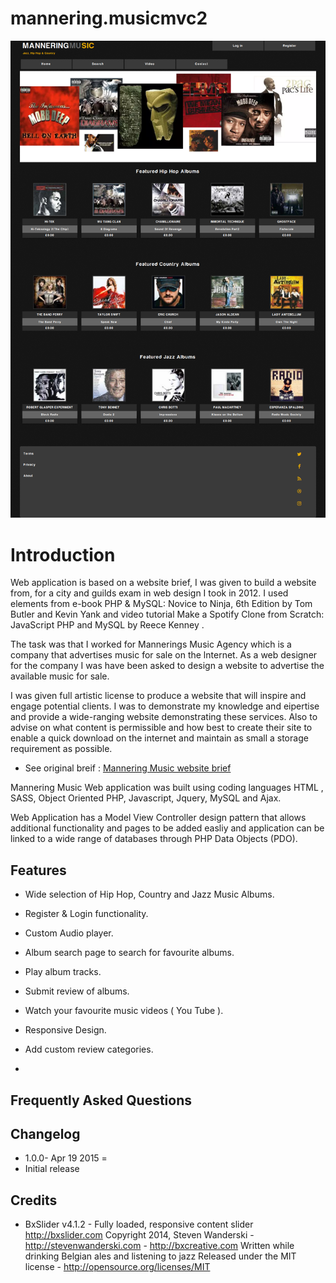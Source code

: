 # mannering.musicmvc2

![mannering](/mannering-raythompsonwebdev-co-uk.png)

# Introduction

Web application is based on a website brief, I was given to build a website from, for a city and guilds exam in web design I took in 2012. I used elements from e-book PHP & MySQL: Novice to Ninja, 6th Edition by Tom Butler and Kevin Yank and video tutorial Make a Spotify Clone from Scratch: JavaScript PHP and MySQL by Reece Kenney .

The task was that I worked for Mannerings Music Agency which is a company that advertises music for sale on the lnternet. As a web designer for the company I was have been asked to design a website to advertise the available music for sale.

I was given full artistic license to produce a website that will inspire and engage potential clients. I was to demonstrate my knowledge and eipertise and provide a wide-ranging website demonstrating these services. Also to advise on what content is permissible and how best to create their site to enable a quick download on the internet and maintain as small a storage requirement as possible.

- See original breif : [Mannering Music website brief](https://drive.google.com/open?id=14Z8BsNeYcWYpNKrLcfuaaSGXHunisyA3)

Mannering Music Web application was built using coding languages HTML , SASS, Object Oriented PHP, Javascript, Jquery, MySQL and Ajax.

Web Application has a Model View Controller design pattern that allows additional functionality and pages to be added easliy and application can be linked to a wide range of databases through PHP Data Objects (PDO).

## Features

- Wide selection of Hip Hop, Country and Jazz Music Albums.

- Register & Login functionality.

- Custom Audio player.

- Album search page to search for favourite albums.

- Play album tracks.

- Submit review of albums.

- Watch your favourite music videos ( You Tube ).

- Responsive Design.

- Add custom review categories.

-

## Frequently Asked Questions

## Changelog

- 1.0.0- Apr 19 2015 =
- Initial release

## Credits

- BxSlider v4.1.2 - Fully loaded, responsive content slider http://bxslider.com Copyright 2014, Steven Wanderski - http://stevenwanderski.com - http://bxcreative.com Written while drinking Belgian ales and listening to jazz Released under the MIT license - http://opensource.org/licenses/MIT
